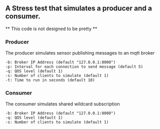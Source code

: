 ## A Stress test that simulates a producer and a consumer.
** This code is not designed to be pretty **


### Producer 
The producer simulates sensor publishing messages to an mqtt broker

```
-b: Broker IP Address (default "127.0.0.1:8000")
-p: Interval for each connection to send message (default 5)
-q: QOS level (default 1)
-s: Number of clients to simulate (default 1)
-t: Time to run in seconds (default 10)
```

### Consumer
The consumer simulates shared wildcard subscription

```
-b: Broker IP Address (default "127.0.0.1:8000")
-q: QOS level (default 1)
-s: Number of clients to simulate (default 1)
```